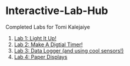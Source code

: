 # Interactive-Lab-Hub

Completed Labs for Tomi Kalejaiye
1. [Lab 1: Light It Up!](https://github.com/TomiKalejaiye/IDD-Fa18-Lab1)
2. [Lab 2: Make A Digtial Timer!](https://github.com/TomiKalejaiye/IDD-Fa19-Lab2)
3. [Lab 3: Data Logger (and using cool sensors!)](https://github.com/TomiKalejaiye/IDD-Fa19-Lab3)
4. [Lab 4: Paper Displays](https://github.com/TomiKalejaiye/IDD-Fa19-Lab4)
